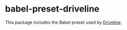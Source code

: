 # babel-preset-driveline

This package includes the Babel preset used by [Driveline](https://github.com/examunity/driveline).
